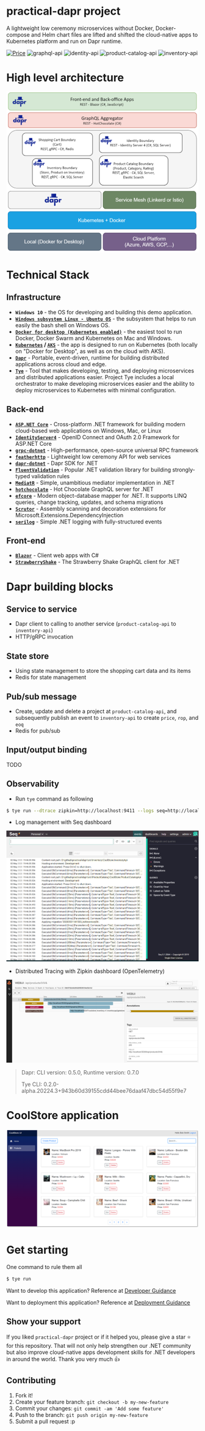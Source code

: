 # practical-dapr project

A lightweight low ceremony microservices without Docker, Docker-compose and Helm chart files are lifted and shifted the cloud-native apps to Kubernetes platform and run on Dapr runtime.

[![Price](https://img.shields.io/badge/price-FREE-0098f7.svg)](https://github.com/thangchung/practical-dapr/blob/master/LICENSE)
![graphql-api](https://github.com/thangchung/practical-dapr/workflows/graphql-ci/badge.svg?branch=master)
![identity-api](https://github.com/thangchung/practical-dapr/workflows/identity-ci/badge.svg?branch=master)
![product-catalog-api](https://github.com/thangchung/practical-dapr/workflows/product-catalog-ci/badge.svg?branch=master)
![inventory-api](https://github.com/thangchung/practical-dapr/workflows/inventory-ci/badge.svg?branch=master)

# High level architecture

![](docs/assets/high_level_architecture.png)

# Technical Stack

## Infrastructure

- **`Windows 10`** - the OS for developing and building this demo application.
- **[`Windows subsystem Linux - Ubuntu OS`](https://docs.microsoft.com/en-us/windows/wsl/install-win10)** - the subsystem that helps to run easily the bash shell on Windows OS.
- **[`Docker for desktop (Kubernetes enabled)`](https://www.docker.com/products/docker-desktop)** - the easiest tool to run Docker, Docker Swarm and Kubernetes on Mac and Windows.
- **[`Kubernetes`](https://kubernetes.io) / [`AKS`](https://docs.microsoft.com/en-us/azure/aks)** - the app is designed to run on Kubernetes (both locally on "Docker for Desktop", as well as on the cloud with AKS).
- **[`Dapr`](https://github.com/dapr/dapr)** - Portable, event-driven, runtime for building distributed applications across cloud and edge.
- **[`Tye`](https://github.com/dotnet/tye)** - Tool that makes developing, testing, and deploying microservices and distributed applications easier. Project Tye includes a local orchestrator to make developing microservices easier and the ability to deploy microservices to Kubernetes with minimal configuration.
  
## Back-end

- **[`ASP.NET Core`](https://github.com/dotnet/aspnetcore)** - Cross-platform .NET framework for building modern cloud-based web applications on Windows, Mac, or Linux
- **[`IdentityServer4`](https://github.com/IdentityServer/IdentityServer4)** - OpenID Connect and OAuth 2.0 Framework for ASP.NET Core
- **[`grpc-dotnet`](https://github.com/grpc/grpc-dotnet)** - High-performance, open-source universal RPC framework
- **[`featherhttp`](https://github.com/featherhttp/framework)** - Lightweight low ceremony API for web services
- **[`dapr-dotnet`](https://github.com/dapr/dotnet-sdk)** - Dapr SDK for .NET
- **[`FluentValidation`](https://github.com/FluentValidation/FluentValidation)** - Popular .NET validation library for building strongly-typed validation rules
- **[`MediatR`](https://github.com/jbogard/MediatR)** - Simple, unambitious mediator implementation in .NET
- **[`hotchocolate`](https://github.com/ChilliCream/hotchocolate)** - Hot Chocolate GraphQL server for .NET
- **[`efcore`](https://github.com/dotnet/efcore)** - Modern object-database mapper for .NET. It supports LINQ queries, change tracking, updates, and schema migrations
- **[`Scrutor`](https://github.com/khellang/Scrutor)** - Assembly scanning and decoration extensions for Microsoft.Extensions.DependencyInjection
- **[`serilog`](https://github.com/serilog/serilog)** - Simple .NET logging with fully-structured events

## Front-end

- **[`Blazor`](https://github.com/dotnet/aspnetcore/tree/master/src/Components)** - Client web apps with C#
- **[`StrawberryShake`](https://github.com/ChilliCream/hotchocolate)** - The Strawberry Shake GraphQL client for .NET

# Dapr building blocks

## Service to service

- Dapr client to calling to another service (`product-catalog-api` to `inventory-api`)
- HTTP/gRPC invocation

## State store

- Using state management to store the shopping cart data and its items
- Redis for state management

## Pub/sub message

- Create, update and delete a project at `product-catalog-api`, and subsequently publish an event to `inventory-api` to create `price`, `rop`, and `eoq`
- Redis for pub/sub

## Input/output binding

TODO

## Observability

- Run `tye` command as following

```bash
$ tye run --dtrace zipkin=http://localhost:9411 --logs seq=http://localhost:5340
```

- Log management with Seq dashboard

![](docs/assets/seq_dashboard.png)

- Distributed Tracing with Zipkin dashboard (OpenTelemetry)

![](docs/assets/zipkin_dashboard.png)

> Dapr: CLI version: 0.5.0, Runtime version: 0.7.0
>
> Tye CLI: 0.2.0-alpha.20224.3+943b60d39155cdd44bee76daaf47dbc54d55f9e7

# CoolStore application

![](docs/assets/webui-products.png)

# Get starting

One command to rule them all

```bash
$ tye run
```

Want to develop this application? Reference at [Developer Guidance](/docs/developer_guide.md)

Want to deployment this application? Reference at [Deployment Guidance](/docs/deployment_guide.md)

## Show your support

If you liked `practical-dapr` project or if it helped you, please give a star :star: for this repository. That will not only help strengthen our .NET community but also improve cloud-native apps development skills for .NET developers in around the world. Thank you very much :+1:

## Contributing

1. Fork it!
2. Create your feature branch: `git checkout -b my-new-feature`
3. Commit your changes: `git commit -am 'Add some feature'`
4. Push to the branch: `git push origin my-new-feature`
5. Submit a pull request :p